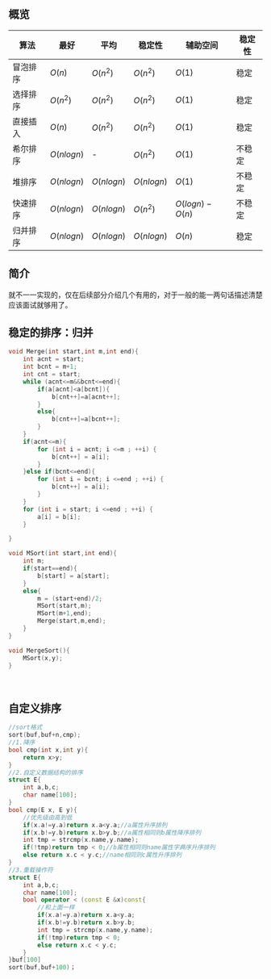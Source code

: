 ## 概览

| 算法     | 最好       | 平均       | 稳定性     | 辅助空间       | 稳定性 |
| -------- | ---------- | ---------- | ---------- | -------------- | ------ |
| 冒泡排序 | $O(n)$     | $O(n^2)$   | $O(n^2)$   | $O(1)$         | 稳定   |
| 选择排序 | $O(n^2)$   | $O(n^2)$   | $O(n^2)$   | $O(1)$         | 稳定   |
| 直接插入 | $O(n)$     | $O(n^2)$   | $O(n^2)$   | $O(1)$         | 稳定   |
| 希尔排序 | $O(nlogn)$ | -          | $O(n^2)$   | $O(1)$         | 不稳定 |
| 堆排序   | $O(nlogn)$ | $O(nlogn)$ | $O(nlogn)$ | $O(1)$         | 不稳定 |
| 快速排序 | $O(nlogn)$ | $O(nlogn)$ | $O(n^2)$   | $O(logn)-O(n)$ | 不稳定 |
| 归并排序 | $O(nlogn)$ | $O(nlogn)$ | $O(nlogn)$ | $O(n)$         | 稳定   |



## 简介

就不一一实现的，仅在后续部分介绍几个有用的，对于一般的能一两句话描述清楚应该面试就够用了。



## 稳定的排序：归并

```cpp
void Merge(int start,int m,int end){
    int acnt = start;
    int bcnt = m+1;
    int cnt = start;
    while (acnt<=m&&bcnt<=end){
        if(a[acnt]<a[bcnt]){
            b[cnt++]=a[acnt++];
        }
        else{
            b[cnt++]=a[bcnt++];
        }
    }
    if(acnt<=m){
        for (int i = acnt; i <=m ; ++i) {
            b[cnt++] = a[i];
        }
    }else if(bcnt<=end){
        for (int i = bcnt; i <=end ; ++i) {
            b[cnt++] = a[i];
        }
    }
    for (int i = start; i <=end ; ++i) {
        a[i] = b[i];
    }

}

void MSort(int start,int end){
    int m;
    if(start==end){
        b[start] = a[start];
    }
    else{
        m = (start+end)/2;
        MSort(start,m);
        MSort(m+1,end);
        Merge(start,m,end);
    }
}

void MergeSort(){
    MSort(x,y);
}
```

<br>

## 自定义排序

```cpp
//sort格式
sort(buf,buf+n,cmp);
//1.降序
bool cmp(int x,int y){
    return x>y;
}
//2.自定义数据结构的排序
struct E{
    int a,b,c;
    char name[100];
}
bool cmp(E x, E y){
    //优先级由高到低
    if(x.a!=y.a)return x.a<y.a;//a属性升序排列
    if(x.b!=y.b)return x.b>y.b;//a属性相同则b属性降序排列
    int tmp = strcmp(x.name,y.name);
    if(!tmp)return tmp < 0;//b属性相同则name属性字典序升序排列
    else return x.c < y.c;//name相同则c属性升序排列
}
//3.重载操作符
struct E{
    int a,b,c;
    char name[100];
    bool operator < (const E &x)const{
        //和上面一样 
        if(x.a!=y.a)return x.a<y.a;
        if(x.b!=y.b)return x.b>y.b;
        int tmp = strcmp(x.name,y.name);
        if(!tmp)return tmp < 0;
        else return x.c < y.c;
    }
}buf[100]
sort(buf,buf+100)；
```


